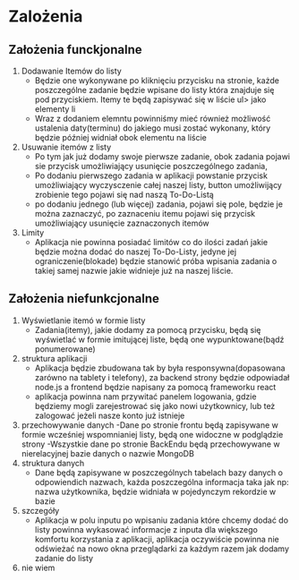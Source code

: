 # Zalożenia 



## Założenia funckjonalne 
1. Dodawanie Itemów do listy
     - Będzie one wykonywane po kliknięciu przycisku na stronie, każde poszczególne zadanie będzie wpisane do listy która znajduje się pod przyciskiem. Itemy te będą zapisywać się w liście ul> jako elementy li
     - Wraz z dodaniem elemntu powinniśmy mieć również możliwość ustalenia daty(terminu) do jakiego musi zostać wykonany, który będzie później widniał obok elementu na liście
1. Usuwanie itemów z listy
     - Po tym jak już dodamy swoje pierwsze zadanie, obok zadania pojawi sie przycisk umożliwiający usunięcie poszczególnego zadania,  
     - Po dodaniu pierwszego zadania w aplikacji powstanie przycisk umożliwiający wyczysczenie całej naszej listy, button umożliwijący zrobienie tego pojawi się nad naszą To-Do-Listą 
     - po dodaniu jednego (lub więcej) zadania, pojawi się pole, będzie je można zaznaczyć, po zaznaceniu itemu pojawi się przycisk umożliwiający usunięcie zaznaczonych itemów 
1. Limity
     - Aplikacja nie powinna posiadać limitów co do ilości zadań jakie będzie można dodać do naszej To-Do-Listy, jedyne jej ograniczenie(blokade) będzie stanowić próba wpisania zadania o takiej samej nazwie jakie widnieje już na naszej liście.       

## Założenia niefunkcjonalne

1. Wyświetlanie itemó w formie listy
     - Zadania(itemy), jakie dodamy za pomocą przycisku, będą się wyświetlać w formie imitującej liste, będą one wypunktowane(bądź ponumerowane)
1. struktura aplikacji   
     - Aplikacja będzie zbudowana tak by była responsywna(dopasowana zarówno na tablety i telefony), za backend strony będzie odpowiadał node.js a frontend będzie napisany za pomocą frameworku react 
     - aplikacja powinna nam przywitać panelem logowania, gdzie będziemy mogli zarejestrować się jako nowi użytkownicy, lub też zalogować jeżeli nasze konto już istnieje
1. przechowywanie danych
     -Dane po stronie frontu będą zapisywane w formie wcześniej wspomnianiej listy, będą one widoczne w podglądzie strony
     -Wszystkie dane po stronie BackEndu będą przechowywane w nierelacyjnej bazie danych o nazwie MongoDB  
1. struktura danych
     - Dane będą zapisywane w poszczególnych tabelach bazy danych o odpowiendich nazwach, każda poszczególna informacja taka jak np: nazwa użytkownika, będzie widniała w pojedynczym rekordzie w bazie
1. szczegóły 
     - Aplikacja w polu inputu po wpisaniu zadania które chcemy dodać do listy powinna wykasować informacje z inputa dla większego komfortu korzystania z aplikacji, aplikacja oczywiście powinna nie odświeżać na nowo okna przeglądarki za każdym razem jak dodamy zadanie do listy  
1. nie wiem